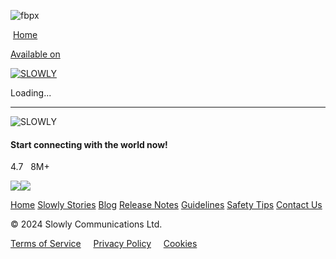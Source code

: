 ![fbpx](https://www.facebook.com/tr?id=1475499106677429&ev=PageView&noscript=1)  

 [Home](https://slowly.app/)

[Available on](https://slowly.onelink.me/miXL/0mpqy1g5) 

[![SLOWLY](https://slowly.app/wp-content/themes/slowly/assets/img/logo.svg)](https://slowly.app/)

Loading...

* * *

![SLOWLY](https://slowly.app/wp-content/themes/slowly/assets/img/logo.svg)

#### Start connecting with the world now!

4.7   8M+

 [![](https://slowly.app/wp-content/themes/slowly/assets/img/ios-app-store.png)](https://itunes.apple.com/app/slowly/id1199811908?utm_source=website&utm_medium=footer&utm_campaign=website_app_download)[![](https://slowly.app/wp-content/themes/slowly/assets/img/google-play.png)](https://play.google.com/store/apps/details?id=com.slowlyapp&referrer=utm_source=website&utm_medium=footer&utm_campaign=website_app_download)

[Home](https://slowly.app/) [Slowly Stories](https://slowly.app/stories/) [Blog](https://slowly.app/blog/) [Release Notes](https://slowly.app/release-notes/) [Guidelines](https://slowly.app/community-guidelines/) [Safety Tips](https://slowly.app/safety-tips/) [Contact Us](https://slowly.app/contact-us/)

© 2024 Slowly Communications Ltd.    

[Terms of Service](https://slowly.app/terms/)     [Privacy Policy](https://slowly.app/privacy/)     [Cookies](#)

[](https://www.facebook.com/slowlyapp/ "facebook")  [](https://www.instagram.com/slowlyapp/ "instagram")  [](https://x.com/slowlyapp "twitter")  [](https://medium.com/slowlyapp/ "pinterest")  [](https://www.pinterest.com/slowlyapp/ "pinterest") [](https://www.tiktok.com/@slowly.app "pinterest")

[](https://www.facebook.com/slowlyapp/ "facebook")  [](https://www.instagram.com/slowlyapp/ "instagram")  [](https://x.com/slowlyapp "twitter")  [](https://medium.com/slowlyapp/ "pinterest")  [](https://www.pinterest.com/slowlyapp/ "pinterest") [](https://www.tiktok.com/@slowly.app "pinterest")